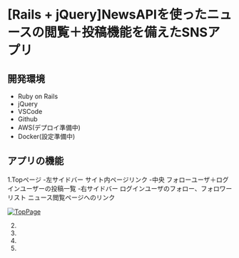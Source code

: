 # [Rails + jQuery]NewsAPIを使ったニュースの閲覧＋投稿機能を備えたSNSアプリ

## 開発環境
- Ruby on Rails
- jQuery
- VSCode
- Github
- AWS(デプロイ準備中)
- Docker(設定準備中)

## アプリの機能
1.Topページ
-左サイドバー
  サイト内ページリンク
-中央
  フォローユーザ＋ログインユーザーの投稿一覧
-右サイドバー
  ログインユーザのフォロー、フォロワーリスト
  ニュース閲覧ページへのリンク

[![TopPage](https://i.gyazo.com/e4bc9bc099238d4dc6ecd15c78074363.png)](https://gyazo.com/e4bc9bc099238d4dc6ecd15c78074363)

2.

3.

4.

5.

